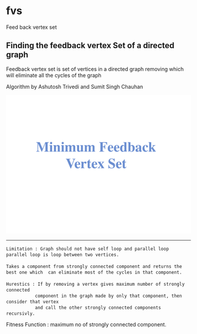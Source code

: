 fvs
===

Feed back vertex set

Finding the feedback vertex Set of a directed graph
-------------------------------------------------------

Feedback vertex set is set of vertices in a directed graph removing which 
will eliminate all the cycles of the graph

Algorithm by Ashutosh Trivedi and Sumit Singh Chauhan

![Alt text](info.png?raw=true "Formal Documentation")

-----------------------------------------------------------------------------
	Limitation : Graph should not have self loop and parallel loop parallel loop is loop between two vertices.
					
	Takes a component from strongly connected component and returns the best one which  can eliminate most of the cycles in that component. 
   
    Hurestics : If by removing a vertex gives maximum number of strongly connected 
			   component in the graph made by only that component, then consider that vertex 
			   and call the other strongly connected components recursivly.

Fitness Function : maximum no of strongly connected component.
	

